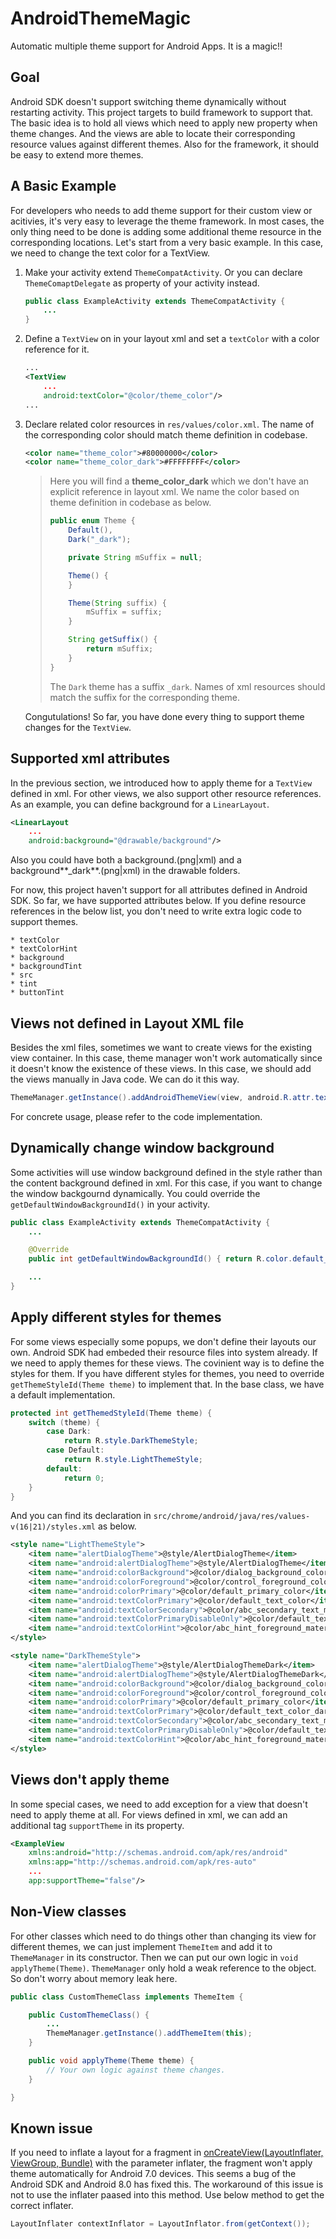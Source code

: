# AndroidThemeMagic
Automatic multiple theme support for Android Apps. It is a magic!!

## Goal

Android SDK doesn't support switching theme dynamically without restarting activity. This project targets to build framework to support that. The basic idea is to hold all views which need to apply new property when theme changes. And the views are able to locate their corresponding resource values against different themes. Also for the framework, it should be easy to extend more themes.

## A Basic Example

For developers who needs to add theme support for their custom view or acitivies, it's very easy to leverage the theme framework. In most cases, the only thing need to be done is adding some additional theme resource in the corresponding locations. Let's start from a very basic example. In this case, we need to change the text color for a TextView.

1. Make your activity extend `ThemeCompatActivity`. Or you can declare `ThemeComaptDelegate` as property of your activity instead.
    ```Java
    public class ExampleActivity extends ThemeCompatActivity {
        ...
    }
    ```
2. Define a `TextView` on in your layout xml and set a `textColor` with a color reference for it.
    ```xml
    ...
    <TextView
        ...
        android:textColor="@color/theme_color"/>
    ...
    ```
3. Declare related color resources in `res/values/color.xml`. The name of the corresponding color should match theme definition in codebase.
    ```xml
    <color name="theme_color">#80000000</color>
    <color name="theme_color_dark">#FFFFFFFF</color>
    ```
    > Here you will find a **theme_color_dark** which we don't have an explicit reference in layout xml. We name the color based on theme definition in codebase as below.
    > ```Java
    > public enum Theme {
    >     Default(),
    >     Dark("_dark");
    >
    >     private String mSuffix = null;
    >
    >     Theme() {
    >     }
    >
    >     Theme(String suffix) {
    >         mSuffix = suffix;
    >     }
    >
    >     String getSuffix() {
    >         return mSuffix;
    >     }
    > }
    > ```
    > The `Dark` theme has a suffix `_dark`. Names of xml resources should match the suffix for the corresponding theme.

    Congutulations! So far, you have done every thing to support theme changes for the `TextView`.

## Supported xml attributes

In the previous section, we introduced how to apply theme for a `TextView` defined in xml. For other views, we also support other resource references. As an example, you can define background for a `LinearLayout`.

```xml
<LinearLayout
    ...
    android:background="@drawable/background"/>
```

Also you could have both a background.(png|xml) and a background**_dark**.(png|xml) in the drawable folders.

For now, this project haven't support for all attributes defined in Android SDK. So far, we have supported attributes below. If you define resource references in the below list, you don't need to write extra logic code to support themes.

    * textColor
    * textColorHint
    * background
    * backgroundTint
    * src
    * tint
    * buttonTint

## Views not defined in Layout XML file

Besides the xml files, sometimes we want to create views for the existing view container. In this case, theme manager won't work automatically since it doesn't know the existence of these views. In this case, we should add the views manually in Java code. We can do it this way.

```Java
ThemeManager.getInstance().addAndroidThemeView(view, android.R.attr.textColor, R.color.theme_color);
```

For concrete usage, please refer to the code implementation.

## Dynamically change window background

Some activities will use window background defined in the style rather than the content background defined in xml. For this case, if you want to change the window backgournd dynamically. You could override the `getDefaultWindowBackgroundId()` in your activity.

```Java
public class ExampleActivity extends ThemeCompatActivity {
    ...

    @Override
    public int getDefaultWindowBackgroundId() { return R.color.default_window_background_color; }

    ...
}
```

## Apply different styles for themes

For some views especially some popups, we don't define their layouts our own. Android SDK had embeded their resource files into system already. If we need to apply themes for these views. The covinient way is to define the styles for them. If you have different styles for themes, you need to override `getThemeStyleId(Theme theme)` to implement that. In the base class, we have a default implementation.

```Java
protected int getThemedStyleId(Theme theme) {
    switch (theme) {
        case Dark:
            return R.style.DarkThemeStyle;
        case Default:
            return R.style.LightThemeStyle;
        default:
            return 0;
    }
}
```

And you can find its declaration in `src/chrome/android/java/res/values-v(16|21)/styles.xml` as below.

```xml
<style name="LightThemeStyle">
    <item name="alertDialogTheme">@style/AlertDialogTheme</item>
    <item name="android:alertDialogTheme">@style/AlertDialogTheme</item>
    <item name="android:colorBackground">@color/dialog_background_color</item>
    <item name="android:colorForeground">@color/control_foreground_color</item>
    <item name="android:colorPrimary">@color/default_primary_color</item>
    <item name="android:textColorPrimary">@color/default_text_color</item>
    <item name="android:textColorSecondary">@color/abc_secondary_text_material_light</item>
    <item name="android:textColorPrimaryDisableOnly">@color/default_text_color</item>
    <item name="android:textColorHint">@color/abc_hint_foreground_material_light</item>
</style>

<style name="DarkThemeStyle">
    <item name="alertDialogTheme">@style/AlertDialogThemeDark</item>
    <item name="android:alertDialogTheme">@style/AlertDialogThemeDark</item>
    <item name="android:colorBackground">@color/dialog_background_color_dark</item>
    <item name="android:colorForeground">@color/control_foreground_color_dark</item>
    <item name="android:colorPrimary">@color/default_primary_color</item>
    <item name="android:textColorPrimary">@color/default_text_color_dark</item>
    <item name="android:textColorSecondary">@color/abc_secondary_text_material_dark</item>
    <item name="android:textColorPrimaryDisableOnly">@color/default_text_color_dark</item>
    <item name="android:textColorHint">@color/abc_hint_foreground_material_dark</item>
</style>
```

## Views don't apply theme

In some special cases, we need to add exception for a view that doesn't need to apply theme at all. For views defined in xml, we can add an additional tag `supportTheme` in its property.

```xml
<ExampleView
    xmlns:android="http://schemas.android.com/apk/res/android"
    xmlns:app="http://schemas.android.com/apk/res-auto"
    ...
    app:supportTheme="false"/>
```

## Non-View classes

For other classes which need to do things other than changing its view for different themes, we can just implement `ThemeItem` and add it to `ThemeManager` in its constructor. Then we can put our own logic in `void applyTheme(Theme)`. `ThemeManager` only hold a weak reference to the object. So don't worry about memory leak here.

```Java
public class CustomThemeClass implements ThemeItem {

    public CustomThemeClass() {
        ...
        ThemeManager.getInstance().addThemeItem(this);
    }

    public void applyTheme(Theme theme) {
        // Your own logic against theme changes.
    }

}
```

## Known issue

If you need to inflate a layout for a fragment in [onCreateView(LayoutInflater, ViewGroup, Bundle)](https://developer.android.com/reference/android/support/v4/app/Fragment.html#onCreateView(android.view.LayoutInflater,%20android.view.ViewGroup,%20android.os.Bundle)) with the parameter inflater, the fragment won't apply theme automatically for Android 7.0 devices. This seems a bug of the Android SDK and Android 8.0 has fixed this. The workaround of this issue is not to use the inflater paased into this method. Use below method to get the correct inflater.

```Java
LayoutInflater contextInflator = LayoutInflator.from(getContext());
```
